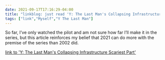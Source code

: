 ```yaml
---
date: 2021-09-17T17:16:29-04:00
title: "linkblog: just read 'Y: The Last Man's Collapsing Infrastructure Scariest Part'"
tags: ["link","Myself","Y The Last Man"]
---
```

So far, I’ve only watched the pilot and am not sure how far I’ll make it in the series, but this article reinforces my belief that 2021 can do more with the premise of the series than 2002 did.
 
[link to 'Y: The Last Man's Collapsing Infrastructure Scariest Part'](https://gizmodo.com/y-the-last-mans-collapsing-infrastructure-is-the-scari-1847697051)

